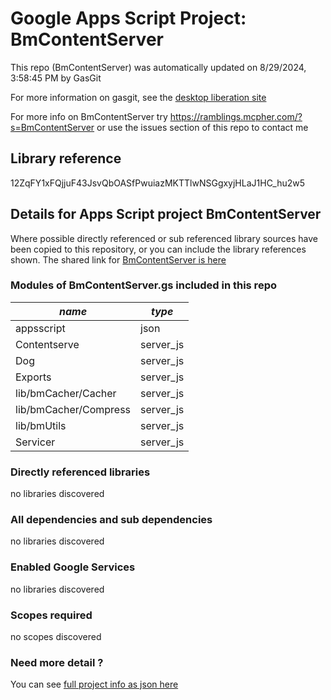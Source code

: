 # Google Apps Script Project: BmContentServer
This repo (BmContentServer) was automatically updated on 8/29/2024, 3:58:45 PM by GasGit

For more information on gasgit, see the [desktop liberation site](https://ramblings.mcpher.com/drive-sdk-and-github/migrategasgit/ "desktop liberation")

For more info on BmContentServer try https://ramblings.mcpher.com/?s=BmContentServer or use the issues section of this repo to contact me
## Library reference
12ZqFY1xFQjjuF43JsvQbOASfPwuiazMKTTlwNSGgxyjHLaJ1HC_hu2w5


## Details for Apps Script project BmContentServer
Where possible directly referenced or sub referenced library sources have been copied to this repository, or you can include the library references shown. 
The shared link for [BmContentServer is here](https://script.google.com/d/12ZqFY1xFQjjuF43JsvQbOASfPwuiazMKTTlwNSGgxyjHLaJ1HC_hu2w5/edit?usp=sharing "open in the GAS IDE")

### Modules of BmContentServer.gs included in this repo
*name*|*type*
--- | --- 
appsscript| json
Contentserve| server_js
Dog| server_js
Exports| server_js
lib/bmCacher/Cacher| server_js
lib/bmCacher/Compress| server_js
lib/bmUtils| server_js
Servicer| server_js
### Directly referenced libraries
no libraries discovered
### All dependencies and sub dependencies
no libraries discovered
### Enabled Google Services
no libraries discovered
### Scopes required
no scopes discovered
### Need more detail ?
You can see [full project info as json here](info.json)
